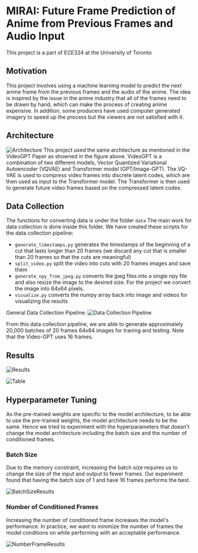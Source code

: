 # MIRAI: Future Frame Prediction of Anime from Previous Frames and Audio Input

This project is a part of ECE324 at the University of Toronto

## Motivation
This project involves using a machine learning model to predict the next anime frame from the previous frames and the audio of the anime. The idea is inspired by the issue in the anime industry that all of the frames need to be drawn by hand, which can make the process of creating anime expensive. In addition, some producers have used computer generated imagery to speed up the process but the viewers are not satisfied with it. 

## Architecture
![Architecture](https://cdn.discordapp.com/attachments/1036873248647942185/1096503000622698657/videoGPT.png)
This project used the same architecture as mentioned in the VideoGPT Paper as showned in the figure above. 
VideoGPT is a combination of two different models, Vector Quantized Variational Autoencoder (VQVAE) and Transformer model (GPT/Image-GPT). The VQ-VAE is used to compress video frames into discrete latent codes, which are then used as input to the Transformer model. The Transformer is then used to generate future video frames based on the compressed latent codes.



## Data Collection
The functions for converting data is under the folder `data`
The main work for data collection is done inside this folder.
We have created these scripts for the data collection pipeline:
* `generate_timestamps.py` generates the timestamps of the beginning of a cut that lasts longer than 20 frames (we discard any cut that is smaller than 20 frames so that the cuts are meaningful)
* `split_video.py` split the video into cuts with 20 frames images and save them
* `generate_npy_from_jpeg.py` converts the jpeg files into a single npy file and also resize the image to the desired size. For the project we convert the image into 64x64 pixels.
*  `visualize.py` converts the numpy array back into image and videos for visualizing the results

General Data Collection Pipeline:
![Data Collection Pipeline](https://cdn.discordapp.com/attachments/1068310042908041297/1096509083785383946/data_processing.png)

From this data collection pipeline, we are able to generate approximately 20,000 batches of 20 frames 64x64 images for traning and testing. Note that the Video-GPT uses 16 frames. 


## Results

![Results](https://cdn.discordapp.com/attachments/1068309893171384330/1097378418594676756/image.png)

![Table](https://cdn.discordapp.com/attachments/1068309893171384330/1097565990767841401/image.png)

## Hyperparameter Tuning
As the pre-trained weights are specific to the model architecture, to be able to use the pre-trained weights, the model architecture needs to be the same. Hence we tried to experiment with the hyperparameters that doesn't change the model architecture including the batch size and the number of conditioned frames. 
### Batch Size
Due to the memory constraint, increasing the batch size requires us to change the size of the input and output to fewer frames. Our experiment found that having the batch size of 1 and have 16 frames performs the best.

![BatchSizeResults](https://cdn.discordapp.com/attachments/1068309893171384330/1097567920466427965/image.png)


### Number of Conditioned Frames
Increasing the number of conditioned frame increases the model's performance. In practice, we want to minimize the number of frames the model conditions on while performing with an acceptable performance. 

![NumberFrameResults](https://cdn.discordapp.com/attachments/1068309893171384330/1097565316822863943/image.png)

